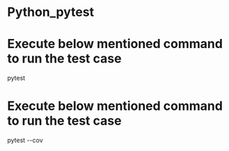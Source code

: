 # Python_pytest

# Execute below mentioned command to run the test case
pytest

# Execute below mentioned command to run the test case
pytest --cov

